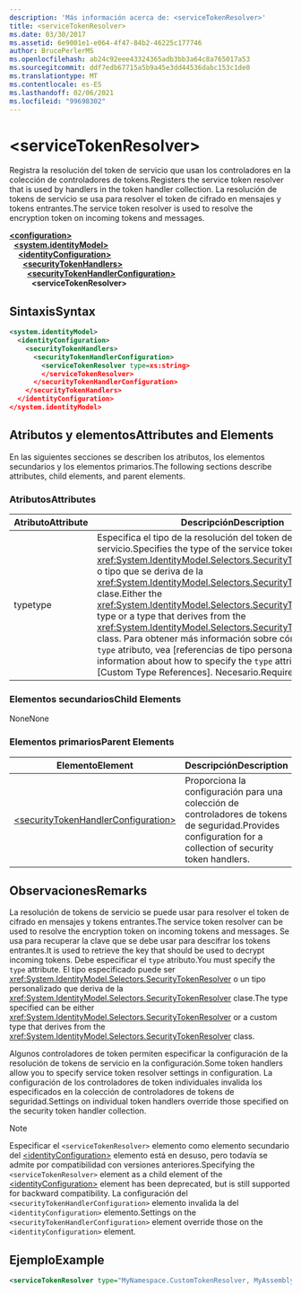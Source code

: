 ```yaml
---
description: 'Más información acerca de: <serviceTokenResolver>'
title: <serviceTokenResolver>
ms.date: 03/30/2017
ms.assetid: 6e9001e1-e064-4f47-84b2-46225c177746
author: BrucePerlerMS
ms.openlocfilehash: ab24c92eee43324365adb3bb3a64c8a765017a53
ms.sourcegitcommit: ddf7edb67715a5b9a45e3dd44536dabc153c1de0
ms.translationtype: MT
ms.contentlocale: es-ES
ms.lasthandoff: 02/06/2021
ms.locfileid: "99698302"
---
```

# \<serviceTokenResolver>

<span data-ttu-id="75469-102">Registra la resolución del token de servicio que usan los controladores en la colección de controladores de tokens.</span><span class="sxs-lookup"><span data-stu-id="75469-102">Registers the service token resolver that is used by handlers in the token handler collection.</span></span> <span data-ttu-id="75469-103">La resolución de tokens de servicio se usa para resolver el token de cifrado en mensajes y tokens entrantes.</span><span class="sxs-lookup"><span data-stu-id="75469-103">The service token resolver is used to resolve the encryption token on incoming tokens and messages.</span></span>  
  
[**\<configuration>**](../configuration-element.md)\
&nbsp;&nbsp;[**\<system.identityModel>**](system-identitymodel.md)\
&nbsp;&nbsp;&nbsp;&nbsp;[**\<identityConfiguration>**](identityconfiguration.md)\
&nbsp;&nbsp;&nbsp;&nbsp;&nbsp;&nbsp;[**\<securityTokenHandlers>**](securitytokenhandlers.md)\
&nbsp;&nbsp;&nbsp;&nbsp;&nbsp;&nbsp;&nbsp;&nbsp;[**\<securityTokenHandlerConfiguration>**](securitytokenhandlerconfiguration.md)\
&nbsp;&nbsp;&nbsp;&nbsp;&nbsp;&nbsp;&nbsp;&nbsp;&nbsp;&nbsp;**\<serviceTokenResolver>**  
  
## <a name="syntax"></a><span data-ttu-id="75469-104">Sintaxis</span><span class="sxs-lookup"><span data-stu-id="75469-104">Syntax</span></span>  
  
```xml  
<system.identityModel>  
  <identityConfiguration>  
    <securityTokenHandlers>  
      <securityTokenHandlerConfiguration>  
        <serviceTokenResolver type=xs:string>  
        </serviceTokenResolver>  
      </securityTokenHandlerConfiguration>  
    </securityTokenHandlers>  
  </identityConfiguration>  
</system.identityModel>  
```  
  
## <a name="attributes-and-elements"></a><span data-ttu-id="75469-105">Atributos y elementos</span><span class="sxs-lookup"><span data-stu-id="75469-105">Attributes and Elements</span></span>  

 <span data-ttu-id="75469-106">En las siguientes secciones se describen los atributos, los elementos secundarios y los elementos primarios.</span><span class="sxs-lookup"><span data-stu-id="75469-106">The following sections describe attributes, child elements, and parent elements.</span></span>  
  
### <a name="attributes"></a><span data-ttu-id="75469-107">Atributos</span><span class="sxs-lookup"><span data-stu-id="75469-107">Attributes</span></span>  
  
|<span data-ttu-id="75469-108">Atributo</span><span class="sxs-lookup"><span data-stu-id="75469-108">Attribute</span></span>|<span data-ttu-id="75469-109">Descripción</span><span class="sxs-lookup"><span data-stu-id="75469-109">Description</span></span>|  
|---------------|-----------------|  
|<span data-ttu-id="75469-110">type</span><span class="sxs-lookup"><span data-stu-id="75469-110">type</span></span>|<span data-ttu-id="75469-111">Especifica el tipo de la resolución del token de servicio.</span><span class="sxs-lookup"><span data-stu-id="75469-111">Specifies the type of the service token resolver.</span></span> <span data-ttu-id="75469-112"><xref:System.IdentityModel.Selectors.SecurityTokenResolver>Tipo o tipo que se deriva de la <xref:System.IdentityModel.Selectors.SecurityTokenResolver> clase.</span><span class="sxs-lookup"><span data-stu-id="75469-112">Either the <xref:System.IdentityModel.Selectors.SecurityTokenResolver> type or a type that derives from the <xref:System.IdentityModel.Selectors.SecurityTokenResolver> class.</span></span> <span data-ttu-id="75469-113">Para obtener más información sobre cómo especificar el `type` atributo, vea [referencias de tipo personalizado].</span><span class="sxs-lookup"><span data-stu-id="75469-113">For more information about how to specify the `type` attribute, see [Custom Type References].</span></span> <span data-ttu-id="75469-114">Necesario.</span><span class="sxs-lookup"><span data-stu-id="75469-114">Required.</span></span>|  
  
### <a name="child-elements"></a><span data-ttu-id="75469-115">Elementos secundarios</span><span class="sxs-lookup"><span data-stu-id="75469-115">Child Elements</span></span>  

 <span data-ttu-id="75469-116">None</span><span class="sxs-lookup"><span data-stu-id="75469-116">None</span></span>  
  
### <a name="parent-elements"></a><span data-ttu-id="75469-117">Elementos primarios</span><span class="sxs-lookup"><span data-stu-id="75469-117">Parent Elements</span></span>  
  
|<span data-ttu-id="75469-118">Elemento</span><span class="sxs-lookup"><span data-stu-id="75469-118">Element</span></span>|<span data-ttu-id="75469-119">Descripción</span><span class="sxs-lookup"><span data-stu-id="75469-119">Description</span></span>|  
|-------------|-----------------|  
|[\<securityTokenHandlerConfiguration>](securitytokenhandlerconfiguration.md)|<span data-ttu-id="75469-120">Proporciona la configuración para una colección de controladores de tokens de seguridad.</span><span class="sxs-lookup"><span data-stu-id="75469-120">Provides configuration for a collection of security token handlers.</span></span>|  
  
## <a name="remarks"></a><span data-ttu-id="75469-121">Observaciones</span><span class="sxs-lookup"><span data-stu-id="75469-121">Remarks</span></span>  

 <span data-ttu-id="75469-122">La resolución de tokens de servicio se puede usar para resolver el token de cifrado en mensajes y tokens entrantes.</span><span class="sxs-lookup"><span data-stu-id="75469-122">The service token resolver can be used to resolve the encryption token on incoming tokens and messages.</span></span> <span data-ttu-id="75469-123">Se usa para recuperar la clave que se debe usar para descifrar los tokens entrantes.</span><span class="sxs-lookup"><span data-stu-id="75469-123">It is used to retrieve the key that should be used to decrypt incoming tokens.</span></span> <span data-ttu-id="75469-124">Debe especificar el `type` atributo.</span><span class="sxs-lookup"><span data-stu-id="75469-124">You must specify the `type` attribute.</span></span> <span data-ttu-id="75469-125">El tipo especificado puede ser <xref:System.IdentityModel.Selectors.SecurityTokenResolver> o un tipo personalizado que deriva de la <xref:System.IdentityModel.Selectors.SecurityTokenResolver> clase.</span><span class="sxs-lookup"><span data-stu-id="75469-125">The type specified can be either <xref:System.IdentityModel.Selectors.SecurityTokenResolver> or a custom type that derives from the <xref:System.IdentityModel.Selectors.SecurityTokenResolver> class.</span></span>  
  
 <span data-ttu-id="75469-126">Algunos controladores de token permiten especificar la configuración de la resolución de tokens de servicio en la configuración.</span><span class="sxs-lookup"><span data-stu-id="75469-126">Some token handlers allow you to specify service token resolver settings in configuration.</span></span> <span data-ttu-id="75469-127">La configuración de los controladores de token individuales invalida los especificados en la colección de controladores de tokens de seguridad.</span><span class="sxs-lookup"><span data-stu-id="75469-127">Settings on individual token handlers override those specified on the security token handler collection.</span></span>  
  
> [!NOTE]
> <span data-ttu-id="75469-128">Especificar el `<serviceTokenResolver>` elemento como elemento secundario del [\<identityConfiguration>](identityconfiguration.md) elemento está en desuso, pero todavía se admite por compatibilidad con versiones anteriores.</span><span class="sxs-lookup"><span data-stu-id="75469-128">Specifying the `<serviceTokenResolver>` element as a child element of the [\<identityConfiguration>](identityconfiguration.md) element has been deprecated, but is still supported for backward compatibility.</span></span> <span data-ttu-id="75469-129">La configuración del `<securityTokenHandlerConfiguration>` elemento invalida la del `<identityConfiguration>` elemento.</span><span class="sxs-lookup"><span data-stu-id="75469-129">Settings on the `<securityTokenHandlerConfiguration>` element override those on the `<identityConfiguration>` element.</span></span>  
  
## <a name="example"></a><span data-ttu-id="75469-130">Ejemplo</span><span class="sxs-lookup"><span data-stu-id="75469-130">Example</span></span>  
  
```xml  
<serviceTokenResolver type="MyNamespace.CustomTokenResolver, MyAssembly" />  
```
